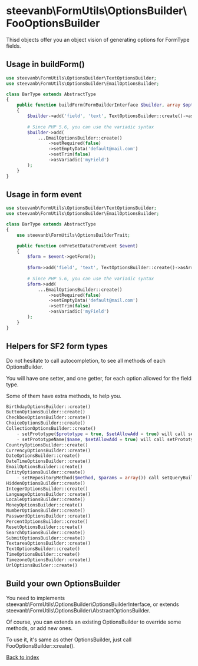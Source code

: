 steevanb\FormUtils\OptionsBuilder\FooOptionsBuilder
===================================================

Thisd objects offer you an object vision of generating options for FormType fields.

Usage in buildForm()
--------------------

```php
use steevanb\FormUtils\OptionsBuilder\TextOptionsBuilder;
use steevanb\FormUtils\OptionsBuilder\EmailOptionsBuilder;

class BarType extends AbstractType
{
    public function buildForm(FormBuilderInterface $builder, array $options)
    {
        $builder->add('field', 'text', TextOptionsBuilder::create()->asArray());
        
        # Since PHP 5.6, you can use the variadic syntax
        $builder->add(
            ...EmailOptionsBuilder::create()
                ->setRequired(false)
                ->setEmptyData('default@mail.com')
                ->setTrim(false)
                ->asVariadic('myField')
        );
    }
}
```

Usage in form event
-------------------

```php
use steevanb\FormUtils\OptionsBuilder\TextOptionsBuilder;
use steevanb\FormUtils\OptionsBuilder\EmailOptionsBuilder;

class BarType extends AbstractType
{
    use steevanb\FormUtils\OptionsBuilderTrait;

    public function onPreSetData(FormEvent $event)
    {
        $form = $event->getForm();
        
        $form->add('field', 'text', TextOptionsBuilder::create()->asArray());
                
        # Since PHP 5.6, you can use the variadic syntax
        $form->add(
            ...EmailOptionsBuilder::create()
                ->setRequired(false)
                ->setEmptyData('default@mail.com')
                ->setTrim(false)
                ->asVariadic('myField')
        );
    }
}
```

Helpers for SF2 form types
--------------------------

Do not hesitate to call autocompletion, to see all methods of each OptionsBuilder.

You will have one setter, and one getter, for each option allowed for the field type.

Some of them have extra methods, to help you.

```php
BirthdayOptionsBuilder::create()
ButtonOptionsBuilder::create()
CheckboxOptionsBuilder::create()
ChoiceOptionsBuilder::create()
CollectionOptionsBuilder::create()
    - setPrototype($prototype = true, $setAllowAdd = true) will call setAllowAdd(), needed when prototype is set to true
    - setPrototypeName($name, $setAllowAdd = true) will call setPrototype() and setAllowAdd(), needed when prototype is set to true
CountryOptionsBuilder::create()
CurrencyOptionsBuilder::create()
DateOptionsBuilder::create()
DateTimeOptionsBuilder::create()
EmailOptionsBuilder::create()
EntityOptionsBuilder::create()
    - setRepositoryMethod($method, $params = array()) call setQueryBuilder() with a generic closure, who will call $method on your repository
HiddenOptionsBuilder::create()
IntegerOptionsBuilder::create()
LanguageOptionsBuilder::create()
LocaleOptionsBuilder::create()
MoneyOptionsBuilder::create()
NumberOptionsBuilder::create()
PasswordOptionsBuilder::create()
PercentOptionsBuilder::create()
ResetOptionsBuilder::create()
SearchOptionsBuilder::create()
SubmitOptionsBuilder::create()
TextareaOptionsBuilder::create()
TextOptionsBuilder::create()
TimeOptionsBuilder::create()
TimezoneOptionsBuilder::create()
UrlOptionsBuilder::create()
```

Build your own OptionsBuilder
-----------------------------

You need to implements steevanb\FormUtils\OptionsBuilder\OptionsBuilderInterface,
or extends steevanb\FormUtils\OptionsBuilder\AbstractOptionsBuilder.

Of course, you can extends an existing OptionsBuilder to override some methods, or add new ones.

To use it, it's same as other OptionsBuilder, just call FooOptionsBuilder::create().

[Back to index](../README.md)
